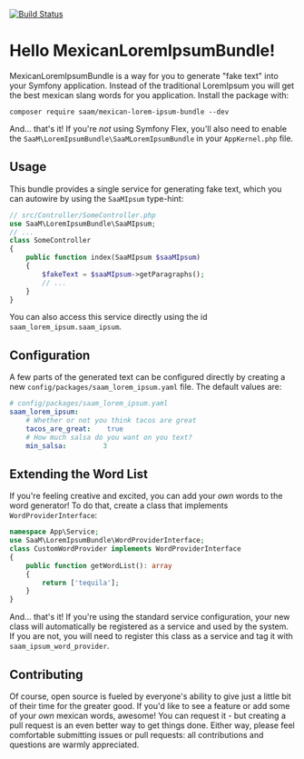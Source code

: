 [![Build Status](https://travis-ci.org/Sayil8/MexicanLoremIpsumBundle.svg?branch=master)](https://travis-ci.org/github/Sayil8/MexicanLoremIpsumBundle)
# Hello MexicanLoremIpsumBundle!
MexicanLoremIpsumBundle is a way for you to generate "fake text" into
your Symfony application. Instead of the traditional LoremIpsum you will get the best mexican slang
words for you application.
Install the package with:
```console
composer require saam/mexican-lorem-ipsum-bundle --dev
```
And... that's it! If you're *not* using Symfony Flex, you'll also
need to enable the `SaaM\LoremIpsumBundle\SaaMLoremIpsumBundle`
in your `AppKernel.php` file.
## Usage
This bundle provides a single service for generating fake text, which
you can autowire by using the `SaaMIpsum` type-hint:
```php
// src/Controller/SomeController.php
use SaaM\LoremIpsumBundle\SaaMIpsum;
// ...
class SomeController
{
    public function index(SaaMIpsum $saaMIpsum)
    {
        $fakeText = $saaMIpsum->getParagraphs();
        // ...
    }
}
```
You can also access this service directly using the id
`saam_lorem_ipsum.saam_ipsum`.
## Configuration
A few parts of the generated text can be configured directly by
creating a new `config/packages/saam_lorem_ipsum.yaml` file. The
default values are:
```yaml
# config/packages/saam_lorem_ipsum.yaml
saam_lorem_ipsum:
    # Whether or not you think tacos are great
    tacos_are_great:    true
    # How much salsa do you want on you text?
    min_salsa:         3
```
## Extending the Word List
If you're feeling creative and excited, you can add 
your *own* words to the word generator!
To do that, create a class that implements `WordProviderInterface`:
```php
namespace App\Service;
use SaaM\LoremIpsumBundle\WordProviderInterface;
class CustomWordProvider implements WordProviderInterface
{
    public function getWordList(): array
    {
        return ['tequila'];
    }
}
```
And... that's it! If you're using the standard service configuration,
your new class will automatically be registered as a service and used
by the system. If you are not, you will need to register this class
as a service and tag it with `saam_ipsum_word_provider`.
## Contributing
Of course, open source is fueled by everyone's ability to give just a little bit
of their time for the greater good. If you'd like to see a feature or add some of
your *own* mexican words, awesome! You can request it - but creating a pull request
is an even better way to get things done.
Either way, please feel comfortable submitting issues or pull requests: all contributions
and questions are warmly appreciated.
